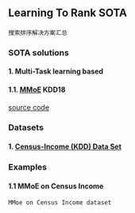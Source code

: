 ## Learning To Rank SOTA

`搜索排序解决方案汇总`

### SOTA solutions

#### 1. Multi-Task learning based

#### 1.1. [MMoE](https://www.kdd.org/kdd2018/accepted-papers/view/modeling-task-relationships-in-multi-task-learning-with-multi-gate-mixture-) KDD18

[source code](https://github.com/drawbridge/keras-mmoe)

### Datasets

#### 1. [Census-Income (KDD) Data Set](http://archive.ics.uci.edu/ml/datasets/Census-Income+(KDD))

### Examples

#### 1.1 MMoE on Census Income

`MMoe on Census Income dataset`






